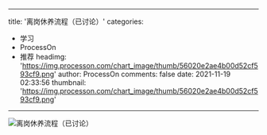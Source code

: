 
---
title: '离岗休养流程（已讨论）'
categories: 
 - 学习
 - ProcessOn
 - 推荐
headimg: 'https://img.processon.com/chart_image/thumb/56020e2ae4b00d52cf593cf9.png'
author: ProcessOn
comments: false
date: 2021-11-19 02:33:56
thumbnail: 'https://img.processon.com/chart_image/thumb/56020e2ae4b00d52cf593cf9.png'
---

<div>   
<img class="thumb" alt="离岗休养流程（已讨论）" src="https://img.processon.com/chart_image/thumb/56020e2ae4b00d52cf593cf9.png" referrerpolicy="no-referrer">
<p></p>  
</div>
            
